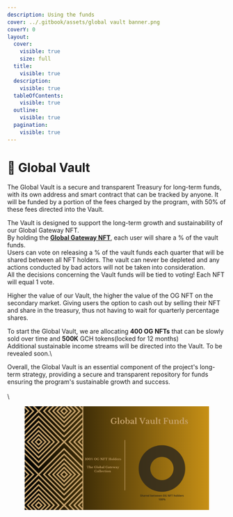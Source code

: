 ```yaml
---
description: Using the funds
cover: ../.gitbook/assets/global vault banner.png
coverY: 0
layout:
  cover:
    visible: true
    size: full
  title:
    visible: true
  description:
    visible: true
  tableOfContents:
    visible: true
  outline:
    visible: true
  pagination:
    visible: true
---
```


# 🏧 Global Vault

The Global Vault is a secure and transparent Treasury for long-term funds, with its own address and smart contract that can be tracked by anyone. It will be funded by a portion of the fees charged by the program, with 50% of these fees directed into the Vault.

The Vault is designed to support the long-term growth and sustainability of our Global Gateway NFT.\
By holding the [**Global Gateway NFT**](../tokenomics/the-global-gateway-nft.md), each user will share a % of the vault funds. \
Users can vote on releasing a % of the vault funds each quarter that will be shared between all NFT holders. The vault can never be depleted and any actions conducted by bad actors will not be taken into consideration.\
All the decisions concerning the Vault funds will be tied to voting! Each NFT will equal 1 vote.

Higher the value of our Vault, the higher the value of the OG NFT on the secondary market. Giving users the option to cash out by selling their NFT and share in the treasury, thus not having to wait for quarterly percentage shares.

To start the Global Vault, we are allocating **400 OG NFTs** that can be slowly sold over time and **500K** GCH tokens(locked for 12 months)\
Additional sustainable income streams will be directed into the Vault. To be revealed soon.\


Overall, the Global Vault is an essential component of the project's long-term strategy, providing a secure and transparent repository for funds ensuring the program's sustainable growth and success.\
\
\


<figure><img src="../.gitbook/assets/1 (1).png" alt=""><figcaption></figcaption></figure>
